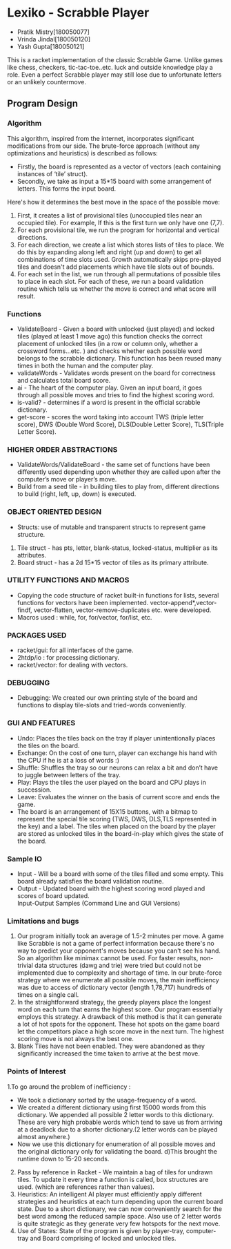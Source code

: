 # Lexiko - Scrabble Player
* Pratik Mistry[180050077]    
* Vrinda Jindal[180050120]        
* Yash Gupta[180050121]

This is a racket implementation of the classic Scrabble Game.
Unlike games like chess, checkers, tic-tac-toe..etc. luck and outside knowledge play a role. Even a perfect Scrabble player may still lose due to unfortunate letters or an unlikely countermove.
## Program Design
### Algorithm

This algorithm, inspired from the internet, incorporates significant modifications from our side. The brute-force approach (without any optimizations and heuristics) is described as follows:
*	Firstly, the board is represented as a vector of vectors (each containing instances of ‘tile’ struct).
*	Secondly, we take as input a 15*15 board with some arrangement of letters. This forms the input board.

Here's how it determines the best move in the space of the possible move:		
1.	First, it creates a list of provisional tiles (unoccupied tiles near an occupied tile). For example, If this is the first turn we only have one (7,7).
2.	For each provisional tile, we run the program for horizontal and vertical directions.
3.	For each direction, we create a list which stores lists of tiles to place. We do this by expanding along left and right (up and down) to get all combinations of time slots used. Growth automatically skips pre-played tiles and doesn't add placements which have tile slots out of bounds.
4.	For each set in the list, we run through all permutations of possible tiles to place in each slot. For each of these, we run a board validation routine which tells us whether the move is correct and what score will result.

### Functions
*	ValidateBoard - Given a board with unlocked (just played) and locked tiles (played at least 1 move ago)  this function checks the correct placement of unlocked tiles (in a row or column only, whether a crossword forms...etc. ) and checks whether each possible word belongs to the scrabble dictionary. This function has been reused many times in both the human and the computer play.
*	validateWords - Validates words present on the board for correctness and calculates total board score.
*	ai - The heart of the computer play. Given an input board, it goes through all possible moves and tries to find the highest scoring word.
*	is-valid? - determines if a word is present in the official scrabble dictionary.
*	get-score - scores the word taking into account TWS (triple letter score), DWS (Double Word Score), DLS(Double Letter Score), TLS(Triple Letter Score).


### HIGHER ORDER ABSTRACTIONS
*	ValidateWords/ValidateBoard - the same set of functions have been differently used depending upon whether they are called upon after the computer’s move or player’s move.
*	Build from a seed tile - in building tiles to play from, different directions to build (right, left, up, down) is executed.

### OBJECT ORIENTED DESIGN
* Structs: use of mutable and transparent structs to represent game structure.
1.	  Tile struct - has pts, letter, blank-status, locked-status, multiplier as its attributes.
2.	  Board struct - has a 2d 15*15 vector of tiles as its primary attribute. 

### UTILITY FUNCTIONS AND MACROS 
*	Copying the code structure of racket built-in functions for lists, several functions for vectors have been implemented. vector-append*,vector-findf, vector-flatten, vector-remove-duplicates etc. were developed.
*	Macros used : while, for, for/vector, for/list, etc.

### PACKAGES USED
*	racket/gui: for all interfaces of the game.
*	2htdp/io : for processing dictionary.
*	racket/vector: for dealing with vectors.

### DEBUGGING
* Debugging: We created our own printing style of the board and functions to display tile-slots and tried-words conveniently.        
### GUI AND FEATURES
*	Undo: Places the tiles back on the tray if player unintentionally places the tiles on the board.
*	Exchange: On the cost of one turn, player can exchange his hand with the CPU if he is at a loss of words :)
*	Shuffle: Shuffles the tray so our neurons can relax a bit and don’t have to juggle between letters of the tray.
*	Play: Plays the tiles the user played on the board and CPU plays in succession.
*	Leave: Evaluates the winner on the basis of current score and ends the game.
*	The board is an arrangement of 15X15 buttons, with a bitmap to represent the special tile scoring (TWS, DWS, DLS,TLS represented in the key) and a label. The tiles when placed on the board by the player are stored as unlocked tiles in the board-in-play which gives the state of the board.

### Sample IO
*	Input - Will be a board with some of the tiles filled and some empty. This board already satisfies the board validation routine.
*	Output - Updated board with the highest scoring word played and scores of board updated.      
Input-Output Samples (Command Line and GUI Versions)

### Limitations and bugs
1.	Our program initially took an average of 1.5-2 minutes per move. A game like Scrabble is not a game of perfect information because there's no way to predict your opponent's moves because you can't see his hand. So an algorithm like minimax cannot be used. For faster results, non-trivial data structures (dawg and trie) were tried but could not be implemented due to complexity and shortage of time. In our brute-force strategy where we enumerate all possible moves, the main inefficiency was due to access of dictionary vector (length 1,78,717) hundreds of times on a single call.
2.	In the straightforward strategy, the greedy players place the longest word on each turn that earns the highest score. Our program essentially employs this strategy. A drawback of this method is that it can generate a lot of hot spots for the opponent. These hot spots on the game board let the competitors place a high score move in the next turn. The highest scoring move is not always the best one. 
3.	Blank Tiles have not been enabled. They were abandoned as they significantly increased the time taken to arrive at the best move.

### Points of Interest
1.To go around the problem of inefficiency :
*	We took a dictionary sorted by the usage-frequency of a word.
* We created a different dictionary using first 15000 words from this dictionary. We          appended all possible 2 letter words to this dictionary. These are very high probable words which tend to save us from arriving at a deadlock due to a shorter dictionary.(2 letter words can be played almost anywhere.) 
* Now we use this dictionary for enumeration of all possible moves and the original dictionary only for validating the board.
   d)This brought the runtime down to 15-20 seconds. 
2. Pass by reference in Racket - We maintain a bag of tiles for undrawn tiles. To update it every time a function is called, box structures are used. (which are references rather than values).
3. Heuristics: An intelligent AI player must efficiently apply different strategies and heuristics at each turn depending upon the current board state. Due to a short dictionary, we can now conveniently search for the best word among the reduced sample space. Also use of 2 letter words is quite strategic as they generate very few hotspots for the next move.
4. Use of States: State of the program is given by player-tray, computer-tray and Board comprising of locked and unlocked tiles.

